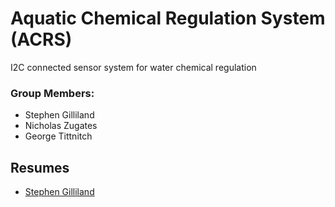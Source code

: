 # Aquatic Chemical Regulation System (ACRS)
I2C connected sensor system for water chemical regulation
### Group Members:
- Stephen Gilliland
- Nicholas Zugates
- George Tittnitch
## Resumes
- [Stephen Gilliland](./Resumes/SGilliland_Resume.pdf)
